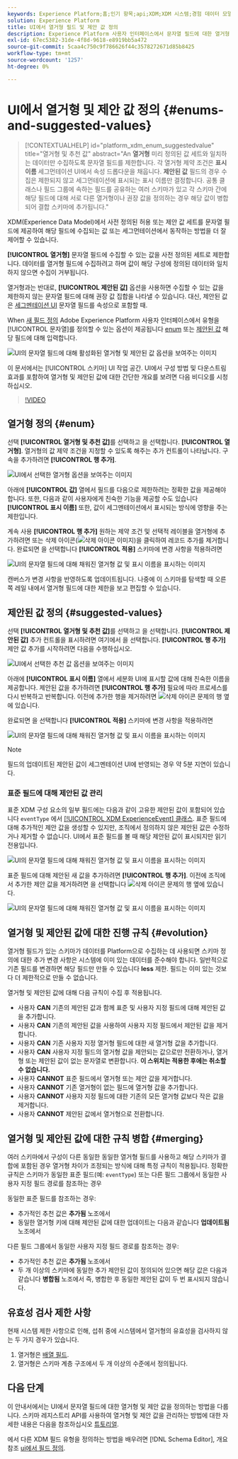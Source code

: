 ```yaml
---
keywords: Experience Platform;홈;인기 항목;api;XDM;XDM 시스템;경험 데이터 모델;데이터 모델;ui;작업 공간;열거형;필드;
solution: Experience Platform
title: UI에서 열거형 필드 및 제안 값 정의
description: Experience Platform 사용자 인터페이스에서 문자열 필드에 대한 열거형 및 제안 값을 정의하는 방법을 알아봅니다.
exl-id: 67ec5382-31de-4f8d-9618-e8919bb5a472
source-git-commit: 5caa4c750c9f786626f44c3578272671d85b8425
workflow-type: tm+mt
source-wordcount: '1257'
ht-degree: 0%

---
```


# UI에서 열거형 및 제안 값 정의 {#enums-and-suggested-values}

>[!CONTEXTUALHELP]
>id="platform_xdm_enum_suggestedvalue"
>title="열거형 및 추천 값"
>abstract="An **열거형** 미리 정의된 값 세트와 일치하는 데이터만 수집하도록 문자열 필드를 제한합니다. 각 열거형 제약 조건은 **표시 이름** 세그먼테이션 UI에서 속성 드롭다운을 채웁니다. **제안된 값** 필드의 경우 수집은 제한되지 않고 세그먼테이션에 표시되는 표시 이름만 결정합니다. 공통 클래스나 필드 그룹에 속하는 필드를 공유하는 여러 스키마가 있고 각 스키마 간에 해당 필드에 대해 서로 다른 열거형이나 권장 값을 정의하는 경우 해당 값이 병합되어 결합 스키마에 추가됩니다."

XDM(Experience Data Model)에서 사전 정의된 허용 또는 제안 값 세트를 문자열 필드에 제공하여 해당 필드에 수집되는 값 또는 세그먼테이션에서 동작하는 방법을 더 잘 제어할 수 있습니다.

**[!UICONTROL 열거형]** 문자열 필드에 수집할 수 있는 값을 사전 정의된 세트로 제한합니다. 데이터를 열거형 필드에 수집하려고 하며 값이 해당 구성에 정의된 데이터와 일치하지 않으면 수집이 거부됩니다.

열거형과는 반대로, **[!UICONTROL 제안된 값]** 옵션을 사용하면 수집할 수 있는 값을 제한하지 않는 문자열 필드에 대해 권장 값 집합을 나타낼 수 있습니다. 대신, 제안된 값은 [세그멘테이션 UI](../../../segmentation/ui/overview.md) 문자열 필드를 속성으로 포함할 때.

When [새 필드 정의](./overview.md#define) Adobe Experience Platform 사용자 인터페이스에서 유형을 [!UICONTROL 문자열]를 정의할 수 있는 옵션이 제공됩니다 [enum](#enum) 또는 [제안된 값](#suggested-values) 해당 필드에 대해 입력합니다.

![UI의 문자열 필드에 대해 활성화된 열거형 및 제안된 값 옵션을 보여주는 이미지](../../images/ui/fields/enum/enum-options-selected.png)

이 문서에서는 [!UICONTROL 스키마] UI 작업 공간. UI에서 구성 방법 및 다운스트림 효과를 포함하여 열거형 및 제안된 값에 대한 간단한 개요를 보려면 다음 비디오를 시청하십시오.

>[!VIDEO](https://video.tv.adobe.com/v/3409501/?quality=12&learn=on)

## 열거형 정의 {#enum}

선택 **[!UICONTROL 열거형 및 추천 값]**&#x200B;를 선택하고 을 선택합니다. **[!UICONTROL 열거형]**. 열거형의 값 제약 조건을 지정할 수 있도록 해주는 추가 컨트롤이 나타납니다. 구속을 추가하려면 **[!UICONTROL 행 추가]**.

![UI에서 선택한 열거형 옵션을 보여주는 이미지](../../images/ui/fields/enum/enum-add-row.png)

아래에 **[!UICONTROL 값]** 열에서 필드를 다음으로 제한하려는 정확한 값을 제공해야 합니다. 또한, 다음과 같이 사용자에게 친숙한 기능을 제공할 수도 있습니다 **[!UICONTROL 표시 이름]** 또한, 값이 세그멘테이션에서 표시되는 방식에 영향을 주는 제한입니다.

계속 사용 **[!UICONTROL 행 추가]** 원하는 제약 조건 및 선택적 레이블을 열거형에 추가하려면 또는 삭제 아이콘(![삭제 아이콘 이미지](../../images/ui/fields/enum/remove-icon.png))을 클릭하여 레코드 추가를 제거합니다. 완료되면 을 선택합니다 **[!UICONTROL 적용]** 스키마에 변경 사항을 적용하려면

![UI의 문자열 필드에 대해 채워진 열거형 값 및 표시 이름을 표시하는 이미지](../../images/ui/fields/enum/enum-confirm.png)

캔버스가 변경 사항을 반영하도록 업데이트됩니다. 나중에 이 스키마를 탐색할 때 오른쪽 레일 내에서 열거형 필드에 대한 제한을 보고 편집할 수 있습니다.

## 제안된 값 정의 {#suggested-values}

선택 **[!UICONTROL 열거형 및 추천 값]**&#x200B;를 선택하고 을 선택합니다. **[!UICONTROL 제안된 값]** 추가 컨트롤을 표시하려면 여기에서 을 선택합니다. **[!UICONTROL 행 추가]** 제안 값 추가를 시작하려면 다음을 수행하십시오.

![UI에서 선택한 추천 값 옵션을 보여주는 이미지](../../images/ui/fields/enum/suggested-add-row.png)

아래에 **[!UICONTROL 표시 이름]** 열에서 세분화 UI에 표시할 값에 대해 친숙한 이름을 제공합니다. 제안된 값을 추가하려면 **[!UICONTROL 행 추가]** 필요에 따라 프로세스를 다시 반복하고 반복합니다. 이전에 추가한 행을 제거하려면 ![삭제 아이콘](../../images/ui/fields/enum/remove-icon.png) 문제의 행 옆에 있습니다.

완료되면 을 선택합니다 **[!UICONTROL 적용]** 스키마에 변경 사항을 적용하려면

![UI의 문자열 필드에 대해 채워진 열거형 값 및 표시 이름을 표시하는 이미지](../../images/ui/fields/enum/suggested-confirm.png)

>[!NOTE]
>
>필드의 업데이트된 제안된 값이 세그멘테이션 UI에 반영되는 경우 약 5분 지연이 있습니다.

### 표준 필드에 대해 제안된 값 관리

표준 XDM 구성 요소의 일부 필드에는 다음과 같이 고유한 제안된 값이 포함되어 있습니다 `eventType` 에서 [[!UICONTROL XDM ExperienceEvent] 클래스](../../classes/experienceevent.md). 표준 필드에 대해 추가적인 제안 값을 생성할 수 있지만, 조직에서 정의하지 않은 제안된 값은 수정하거나 제거할 수 없습니다. UI에서 표준 필드를 볼 때 해당 제안된 값이 표시되지만 읽기 전용입니다.

![UI의 문자열 필드에 대해 채워진 열거형 값 및 표시 이름을 표시하는 이미지](../../images/ui/fields/enum/suggested-standard.png)

표준 필드에 대해 제안된 새 값을 추가하려면 **[!UICONTROL 행 추가]**. 이전에 조직에서 추가한 제안 값을 제거하려면 을 선택합니다 ![삭제 아이콘](../../images/ui/fields/enum/remove-icon.png) 문제의 행 옆에 있습니다.

![UI의 문자열 필드에 대해 채워진 열거형 값 및 표시 이름을 표시하는 이미지](../../images/ui/fields/enum/suggested-standard-add.png)

<!-- ### Removing suggested values for standard fields

Only suggested values that you define can be removed from a standard field. Existing suggested values can be disabled so that they no longer appear in the segmentation dropdown, but they cannot be removed outright.

For example, consider a profile schema where the a suggested value for the standard `person.gender` field is disabled:

![Image showing the enum values and display names filled out for the string field in the UI](../../images/ui/fields/enum/standard-enum-disabled.png)

In this example, the display name "[!UICONTROL Non-specific]" is now disabled from being shown in the segmentation dropdown list. However, the value `non_specific` is still part of the list of enumerated fields and is therefore still allowed on ingestion. In other words, you cannot disable the actual enum value for the standard field as it would go against the principle of only allowing changes that make a field less restrictive.

See the [section below](#evolution) for more information on the rules for updating enums and suggested values for existing schema fields. -->

## 열거형 및 제안된 값에 대한 진행 규칙 {#evolution}

열거형 필드가 있는 스키마가 데이터를 Platform으로 수집하는 데 사용되면 스키마 정의에 대한 추가 변경 사항은 시스템에 이미 있는 데이터를 준수해야 합니다. 일반적으로 기존 필드를 변경하면 해당 필드만 만들 수 있습니다 **less** 제한. 필드는 이미 있는 것보다 더 제한적으로 만들 수 없습니다.

열거형 및 제안된 값에 대해 다음 규칙이 수집 후 적용됩니다.

* 사용자 **CAN** 기존의 제안된 값과 함께 표준 및 사용자 지정 필드에 대해 제안된 값을 추가합니다.
* 사용자 **CAN** 기존의 제안된 값을 사용하여 사용자 지정 필드에서 제안된 값을 제거합니다.
* 사용자 **CAN** 기존 사용자 지정 열거형 필드에 대한 새 열거형 값을 추가합니다.
* 사용자 **CAN** 사용자 지정 필드의 열거형 값을 제안되는 값으로만 전환하거나, 열거형 또는 제안된 값이 없는 문자열로 변환합니다. **이 스위치는 적용한 후에는 취소할 수 없습니다.**
* 사용자 **CANNOT** 표준 필드에서 열거형 또는 제안 값을 제거합니다.
* 사용자 **CANNOT** 기존 열거형이 없는 필드에 열거형 값을 추가합니다.
* 사용자 **CANNOT** 사용자 지정 필드에 대한 기존의 모든 열거형 값보다 작은 값을 제거합니다.
* 사용자 **CANNOT** 제안된 값에서 열거형으로 전환합니다.

## 열거형 및 제안된 값에 대한 규칙 병합 {#merging}

여러 스키마에서 구성이 다른 동일한 동일한 열거형 필드를 사용하고 해당 스키마가 결합에 포함된 경우 열거형 차이가 조정되는 방식에 대해 특정 규칙이 적용됩니다. 정확한 규칙은 스키마가 동일한 표준 필드(예: `eventType`) 또는 다른 필드 그룹에서 동일한 사용자 지정 필드 경로를 참조하는 경우

동일한 표준 필드를 참조하는 경우:

* 추가적인 추천 값은 **추가됨** 노조에서
* 동일한 열거형 키에 대해 제안된 값에 대한 업데이트는 다음과 같습니다 **업데이트됨** 노조에서

다른 필드 그룹에서 동일한 사용자 지정 필드 경로를 참조하는 경우:

* 추가적인 추천 값은 **추가됨** 노조에서
* 두 개 이상의 스키마에 동일한 추가 제안된 값이 정의되어 있으면 해당 값은 다음과 같습니다 **병합됨** 노조에서 즉, 병합한 후 동일한 제안된 값이 두 번 표시되지 않습니다.

## 유효성 검사 제한 사항

현재 시스템 제한 사항으로 인해, 섭취 중에 시스템에서 열거형의 유효성을 검사하지 않는 두 가지 경우가 있습니다.

1. 열거형은 [배열 필드](./array.md).
1. 열거형은 스키마 계층 구조에서 두 개 이상의 수준에서 정의됩니다.

## 다음 단계

이 안내서에서는 UI에서 문자열 필드에 대한 열거형 및 제안 값을 정의하는 방법을 다룹니다. 스키마 레지스트리 API를 사용하여 열거형 및 제안 값을 관리하는 방법에 대한 자세한 내용은 다음을 참조하십시오 [튜토리얼](../../tutorials/suggested-values.md).

에서 다른 XDM 필드 유형을 정의하는 방법을 배우려면 [!DNL Schema Editor], 개요 참조 [ui에서 필드 정의](./overview.md#special).

